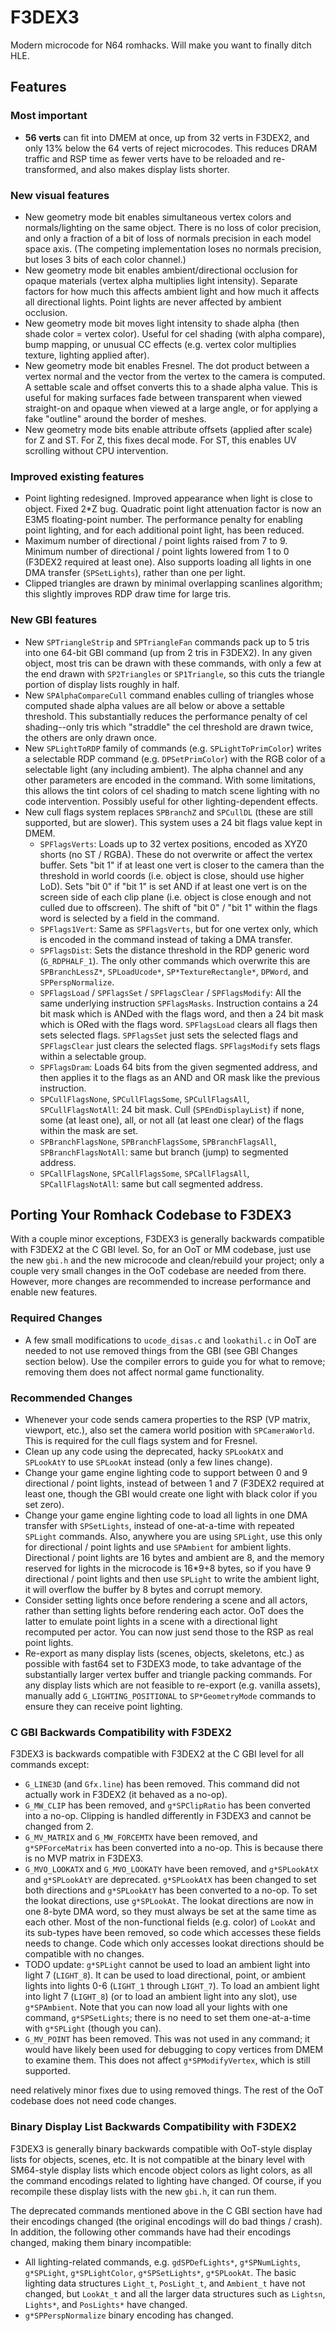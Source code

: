 # F3DEX3

Modern microcode for N64 romhacks. Will make you want to finally ditch HLE.

## Features

### Most important

- **56 verts** can fit into DMEM at once, up from 32 verts in F3DEX2, and only
  13% below the 64 verts of reject microcodes. This reduces DRAM traffic and
  RSP time as fewer verts have to be reloaded and re-transformed, and also makes
  display lists shorter.

### New visual features

- New geometry mode bit enables simultaneous vertex colors and normals/lighting
  on the same object. There is no loss of color precision, and only a fraction
  of a bit of loss of normals precision in each model space axis. (The competing
  implementation loses no normals precision, but loses 3 bits of each color
  channel.)
- New geometry mode bit enables ambient/directional occlusion for opaque
  materials (vertex alpha multiplies light intensity). Separate factors for how
  much this affects ambient light and how much it affects all directional
  lights. Point lights are never affected by ambient occlusion.
- New geometry mode bit moves light intensity to shade alpha (then shade color
  = vertex color). Useful for cel shading (with alpha compare), bump mapping,
  or unusual CC effects (e.g. vertex color multiplies texture, lighting applied
  after).
- New geometry mode bit enables Fresnel. The dot product between a vertex normal
  and the vector from the vertex to the camera is computed. A settable scale and
  offset converts this to a shade alpha value. This is useful for making
  surfaces fade between transparent when viewed straight-on and opaque when
  viewed at a large angle, or for applying a fake "outline" around the border
  of meshes.
- New geometry mode bits enable attribute offsets (applied after scale) for Z
  and ST. For Z, this fixes decal mode. For ST, this enables UV scrolling
  without CPU intervention.

### Improved existing features

- Point lighting redesigned. Improved appearance when light is close to object.
  Fixed 2*Z bug. Quadratic point light attenuation factor is now an E3M5
  floating-point number. The performance penalty for enabling point lighting,
  and for each additional point light, has been reduced.
- Maximum number of directional / point lights raised from 7 to 9. Minimum
  number of directional / point lights lowered from 1 to 0 (F3DEX2 required at
  least one). Also supports loading all lights in one DMA transfer
  (`SPSetLights`), rather than one per light.
- Clipped triangles are drawn by minimal overlapping scanlines algorithm; this
  slightly improves RDP draw time for large tris.

### New GBI features

- New `SPTriangleStrip` and `SPTriangleFan` commands pack up to 5 tris into one
  64-bit GBI command (up from 2 tris in F3DEX2). In any given object, most tris
  can be drawn with these commands, with only a few at the end drawn with
  `SP2Triangles` or `SP1Triangle`, so this cuts the triangle portion of display
  lists roughly in half.
- New `SPAlphaCompareCull` command enables culling of triangles whose computed
  shade alpha values are all below or above a settable threshold. This
  substantially reduces the performance penalty of cel shading--only tris which
  "straddle" the cel threshold are drawn twice, the others are only drawn once.
- New `SPLightToRDP` family of commands (e.g. `SPLightToPrimColor`) writes a
  selectable RDP command (e.g. `DPSetPrimColor`) with the RGB color of a
  selectable light (any including ambient). The alpha channel and any other
  parameters are encoded in the command. With some limitations, this allows the
  tint colors of cel shading to match scene lighting with no code intervention.
  Possibly useful for other lighting-dependent effects.
- New cull flags system replaces `SPBranchZ` and `SPCullDL` (these are still
  supported, but are slower). This system uses a 24 bit flags value kept in
  DMEM.
    - `SPFlagsVerts`: Loads up to 32 vertex positions, encoded as XYZ0 shorts
      (no ST / RGBA). These do not overwrite or affect the vertex buffer. Sets
      "bit 1" if at least one vert is closer to the camera than the threshold
      in world coords (i.e. object is close, should use higher LoD). Sets
      "bit 0" if "bit 1" is set AND if at least one vert is on the screen side
      of each clip plane (i.e. object is close enough and not culled due to
      offscreen). The shift of "bit 0" / "bit 1" within the flags word is
      selected by a field in the command.
    - `SPFlags1Vert`: Same as `SPFlagsVerts`, but for one vertex only, which is
      encoded in the command instead of taking a DMA transfer.
    - `SPFlagsDist`: Sets the distance threshold in the RDP generic word
      (`G_RDPHALF_1`). The only other commands which overwrite this are
      `SPBranchLessZ*`, `SPLoadUcode*`, `SP*TextureRectangle*`, `DPWord`, and
      `SPPerspNormalize`.
    - `SPFlagsLoad` / `SPFlagsSet` / `SPFlagsClear` / `SPFlagsModify`: All the
      same underlying instruction `SPFlagsMasks`. Instruction contains a 24 bit
      mask which is ANDed with the flags word, and then a 24 bit mask which is
      ORed with the flags word. `SPFlagsLoad` clears all flags then sets
      selected flags. `SPFlagsSet` just sets the selected flags and
      `SPFlagsClear` just clears the selected flags. `SPFlagsModify` sets flags
      within a selectable group.
    - `SPFlagsDram`: Loads 64 bits from the given segmented address, and then
      applies it to the flags as an AND and OR mask like the previous
      instruction.
    - `SPCullFlagsNone`, `SPCullFlagsSome`, `SPCullFlagsAll`, `SPCullFlagsNotAll`:
      24 bit mask. Cull (`SPEndDisplayList`) if none, some (at least one), all,
      or not all (at least one clear) of the flags within the mask are set.
    - `SPBranchFlagsNone`, `SPBranchFlagsSome`, `SPBranchFlagsAll`,
      `SPBranchFlagsNotAll`: same but branch (jump) to segmented address.
    - `SPCallFlagsNone`, `SPCallFlagsSome`, `SPCallFlagsAll`, `SPCallFlagsNotAll`:
      same but call segmented address.



## Porting Your Romhack Codebase to F3DEX3

With a couple minor exceptions, F3DEX3 is generally backwards compatible with
F3DEX2 at the C GBI level. So, for an OoT or MM codebase, just use the new
`gbi.h` and the new microcode and clean/rebuild your project; only a couple very
small changes in the OoT codebase are needed from there. However, more changes
are recommended to increase performance and enable new features.

### Required Changes

- A few small modifications to `ucode_disas.c` and `lookathil.c` in OoT are
  needed to not use removed things from the GBI (see GBI Changes section below).
  Use the compiler errors to guide you for what to remove; removing them does
  not affect normal game functionality.

### Recommended Changes

- Whenever your code sends camera properties to the RSP (VP matrix, viewport,
  etc.), also set the camera world position with `SPCameraWorld`. This is
  required for the cull flags system and for Fresnel.
- Clean up any code using the deprecated, hacky `SPLookAtX` and `SPLookAtY` to
  use `SPLookAt` instead (only a few lines change).
- Change your game engine lighting code to support between 0 and 9 directional /
  point lights, instead of between 1 and 7 (F3DEX2 required at least one,
  though the GBI would create one light with black color if you set zero).
- Change your game engine lighting code to load all lights in one DMA transfer
  with `SPSetLights`, instead of one-at-a-time with repeated `SPLight` commands.
  Also, anywhere you are using `SPLight`, use this only for directional / point
  lights and use `SPAmbient` for ambient lights. Directional / point lights are
  16 bytes and ambient are 8, and the memory reserved for lights in the
  microcode is 16*9+8 bytes, so if you have 9 directional / point lights and
  then use `SPLight` to write the ambient light, it will overflow the buffer by
  8 bytes and corrupt memory.
- Consider setting lights once before rendering a scene and all actors, rather
  than setting lights before rendering each actor. OoT does the latter to
  emulate point lights in a scene with a directional light recomputed per actor.
  You can now just send those to the RSP as real point lights.
- Re-export as many display lists (scenes, objects, skeletons, etc.) as possible
  with fast64 set to F3DEX3 mode, to take advantage of the substantially larger
  vertex buffer and triangle packing commands. For any display lists which are
  not feasible to re-export (e.g. vanilla assets), manually add
  `G_LIGHTING_POSITIONAL` to `SP*GeometryMode` commands to ensure they can
  receive point lighting.


### C GBI Backwards Compatibility with F3DEX2

F3DEX3 is backwards compatible with F3DEX2 at the C GBI level for all commands
except:

- `G_LINE3D` (and `Gfx.line`) has been removed. This command did not actually
  work in F3DEX2 (it behaved as a no-op).
- `G_MW_CLIP` has been removed, and `g*SPClipRatio` has been converted into a
  no-op. Clipping is handled differently in F3DEX3 and cannot be changed from 2.
- `G_MV_MATRIX` and `G_MW_FORCEMTX` have been removed, and `g*SPForceMatrix` has
  been converted into a no-op. This is because there is no MVP matrix in F3DEX3.
- `G_MVO_LOOKATX` and `G_MVO_LOOKATY` have been removed, and `g*SPLookAtX` and
  `g*SPLookAtY` are deprecated. `g*SPLookAtX` has been changed to set both
  directions and `g*SPLookAtY` has been converted to a no-op. To set the lookat
  directions, use `g*SPLookAt`. The lookat directions are now in one 8-byte DMA
  word, so they must always be set at the same time as each other. Most of the
  non-functional fields (e.g. color) of `LookAt` and its sub-types have been
  removed, so code which accesses these fields needs to change. Code which only
  accesses lookat directions should be compatible with no changes.
- TODO update: `g*SPLight` cannot be used to load an ambient light into light 7 (`LIGHT_8`).
  It can be used to load directional, point, or ambient lights into lights 0-6
  (`LIGHT_1` through `LIGHT_7`). To load an ambient light into light 7
  (`LIGHT_8`) (or to load an ambient light into any slot), use `g*SPAmbient`.
  Note that you can now load all your lights with one command, `g*SPSetLights`;
  there is no need to set them one-at-a-time with `g*SPLight` (though you can).
- `G_MV_POINT` has been removed. This was not used in any command; it would have
  likely been used for debugging to copy vertices from DMEM to examine them.
  This does not affect `g*SPModifyVertex`, which is still supported.

 need relatively minor fixes due to
using removed things. The rest of the OoT codebase does not need code changes.

### Binary Display List Backwards Compatibility with F3DEX2

F3DEX3 is generally binary backwards compatible with OoT-style display lists for
objects, scenes, etc. It is not compatible at the binary level with SM64-style
display lists which encode object colors as light colors, as all the command
encodings related to lighting have changed. Of course, if you recompile these
display lists with the new `gbi.h`, it can run them.

The deprecated commands mentioned above in the C GBI section have had their
encodings changed (the original encodings will do bad things / crash). In
addition, the following other commands have had their encodings changed, making
them binary incompatible:
- All lighting-related commands, e.g. `gdSPDefLights*`, `g*SPNumLights`,
  `g*SPLight`, `g*SPLightColor`, `g*SPSetLights*`, `g*SPLookAt`. The basic
  lighting data structures `Light_t`, `PosLight_t`, and `Ambient_t` have not
  changed, but `LookAt_t` and all the larger data structures such as `Lightsn`,
  `Lights*`, and `PosLights*` have changed.
- `g*SPPerspNormalize` binary encoding has changed.
